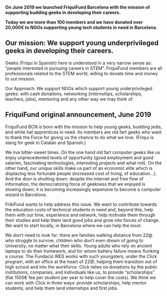
**On June 2019 we launched FriquiFund Barcelona with the mission of supporting budding geeks in developing their careers.**

**Today we are more than 100 members and we have donated over 20,000€ to NGOs supporting young tech students in need in Barcelona.**

## Our mission: We support young underprivileged geeks in developing their careers.

Geeks (Friqui in Spanish) here is understood in a very narrow sense as: “people interested in pursuing careers in STEM”. FriquiFund members are all professionals related to the STEM world, willing to donate time and money to out mission.

Our Approach: We support NGOs which support young underprivileged geeks: with cash donations, networking (internships, scholarships, teachers, jobs), mentoring and any other way we may think of.


## FriquiFund original announcement, June 2019

FriquiFund BCN is born with the mission to help young geeks, budding jedis, and white hat apprentices in need. Its members are old fart geeks who want to thank the Force for giving us the chance to do what we love. (Friqui is slang for geek in Catalan and Spanish.)

We live bitter-sweet times. On the one hand old fart computer geeks like us enjoy unprecedented levels of opportunity (good employment and good salaries, fascinating technologies, interesting projects and what not). On the other hand, our unique skills make us part of an economic elite which is displacing less fortunate people (increased cost of living, of education…). And the door is shutting down: despite the internet and free flow of information, the democratizing force of geekness that we enjoyed is slowing down; it is becoming increasingly expensive to become a computer wizard in Barcelona.

FrikiFund wants to help address this issue. We want to contribute towards the education costs of technical students in need and, beyond this, help them with our time, experience and network, help motivate them through their studies and help them land good jobs and grow into forces of change. We want to start locally, in Barcelona where we can help the most.

We don’t need to look far: there are families walking distance from 22@ who struggle to survive, children who don’t even dream of going to University, no matter what their skills. Young adults who rely on ancient laptops to do their homework, and for whom battery failure means flunking a course. The Fundació IRES works with such youngsters, under the Click program, with an office at the heart of 22@, helping them transition out of high school and into the workforce. Click relies on donations by the public institutions, companies, and individuals like us, to provide “scholarships” (flat 1500€ fee per student per year to help cover the costs). We think we can work with Click in three ways: provide scholarships, help mentor students, and help them land internships and first jobs.
